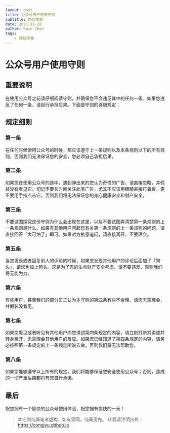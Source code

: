 ```yaml
---
layout: post
title: 公众号用户使用守则
subtitle: 原创文章
date: 2021-11-28
author: Rain Chen
tags:
    - 雜談碎筆
---
```


# 公众号用户使用守则

## 重要说明

在使用公众号之前请仔细阅读守则，并确保您不会违反其中的任何一条。如果您违反了任何一条，请自行承担后果。下面是守则的详细规定：

## 规定细则

### 第一条

在任何时候使用公众号的时候，都应该遵守上一条规则以及本条规则以下的所有规则，否则我们无法保证您的安全，您必须自己承担后果。

### 第二条

如果您在使用公众号的途中，遇到弹出来的您认为奇怪的广告，请直接忽略，并假装没有看见它。切记不要长时间关注此类广告，尤其不应该用眼睛直接盯着看，更不要用手指点击它。否则我们将无法保证您的身心健康安全和财产安全。

### 第三条

不要试图探究这份守则为什么会出现在这里，以及不要试图弄清楚第一条规则的上一条规则是什么。如果有其他用户问起您有关第一条规则的上一条规则的问题，请直接回答「太可怕了」即可。如果对方执意追问，请直接离开，不要理会。

### 第五条

当您发表或者回复别人的评论的时候，如果您发现其他用户的评论后面加了「狗头」，请您也加上狗头。这是为了您的生命财产安全考虑，请不要违反，否则我们将无能为力。

### 第六条

有些用户，甚至我们的部分员工认为本守则的第四条有些不合理。请您无需理会，并假装没看见。

### 第七条

如果您看见或者听见有其他用户向您讲述第四条规定的内容，请立刻打断其讲述并转身离开，无需理会其他用户的反应。如果您已经知道了第四条规定的内容，请务必按照第一条规定的上一条规定所说去做，否则我们将无法帮助您。

### 第八条

如果您能够遵守以上所有的规定，我们将能够保证您安全使用公众号；否则，造成的一切严重后果都将有您自行承担。

## 最后

祝您拥有一个愉快的公众号使用体验，祝您拥有愉快的一天！

> 本守则纯属笔者虚构，如有雷同，纯属见鬼。
> 转载请注明出处：https://congjyu.github.io
